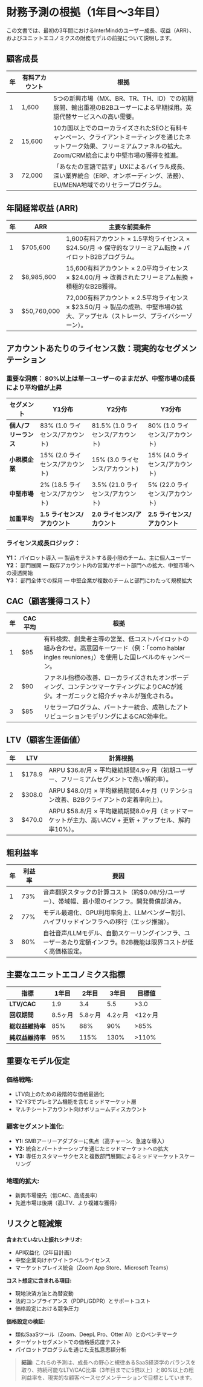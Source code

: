 # 財務予測の根拠（1年目〜3年目） <Badge type="success" text="updated" />

この文書では、最初の3年間におけるInterMindのユーザー成長、収益（ARR）、およびユニットエコノミクスの財務モデルの前提について説明します。

## 顧客成長

| 年 | 有料アカウント | 根拠                                                                                                                                                            |
| ---- | --------------- | ------------------------------------------------------------------------------------------------------------------------------------------------------------------------ |
| 1    | 1,600           | 5つの新興市場（MX、BR、TR、TH、ID）での初期展開、輸出重視のB2Bユーザーによる早期採用。英語代替サービスへの高い需要。               |
| 2    | 15,600          | 10カ国以上でのローカライズされたSEOと有料キャンペーン、クライアントミーティングを通じたネットワーク効果、フリーミアムファネルの拡大。Zoom/CRM統合により中堅市場の獲得を推進。 |
| 3    | 72,000          | 「あなたの言語で話す」UXによるバイラル成長、深い業界統合（ERP、オンボーディング、法務）、EU/MENA地域でのリセラープログラム。                                     |

## 年間経常収益 (ARR)

| 年 | ARR         | 主要な前提条件                                                                                                                |
| ---- | ----------- | ------------------------------------------------------------------------------------------------------------------------------- |
| 1    | $705,600    | 1,600有料アカウント × 1.5平均ライセンス × $24.50/月 → 保守的なフリーミアム転換 + パイロットB2Bプログラム。                   |
| 2    | $8,985,600  | 15,600有料アカウント × 2.0平均ライセンス × $24.00/月 → 改善されたフリーミアム転換 + 積極的なB2B獲得。                  |
| 3    | $50,760,000 | 72,000有料アカウント × 2.5平均ライセンス × $23.50/月 → 製品の成熟、中堅市場の拡大、アップセル（ストレージ、プライバシーゾーン）。 |

## アカウントあたりのライセンス数：現実的なセグメンテーション

### **重要な洞察：** 80%以上は単一ユーザーのままだが、中堅市場の成長により平均値が上昇

| セグメント              | Y1分布   | Y2分布     | Y3分布   |
| -------------------- | ----------------- | ------------------- | ----------------- |
| **個人/フリーランス**   | 83% (1.0 ライセンス/アカウント) | 81.5% (1.0 ライセンス/アカウント) | 80% (1.0 ライセンス/アカウント) |
| **小規模企業**   | 15% (2.0 ライセンス/アカウント) | 15% (3.0 ライセンス/アカウント)   | 15% (4.0 ライセンス/アカウント) |
| **中堅市場**       | 2% (18.5 ライセンス/アカウント) | 3.5% (21.0 ライセンス/アカウント) | 5% (22.0 ライセンス/アカウント) |
| **加重平均** | **1.5 ライセンス/アカウント**   | **2.0 ライセンス/アカウント**     | **2.5 ライセンス/アカウント**   |

### **ライセンス成長ロジック：**

**Y1：** パイロット導入 — 製品をテストする最小限のチーム、主に個人ユーザー  
**Y2：** 部門展開 — 既存アカウント内の営業/サポート部門への拡大、中堅市場への浸透開始  
**Y3：** 部門全体での採用 — 中堅企業が複数のチームと部門にわたって規模拡大

## CAC（顧客獲得コスト）

| 年 | CAC平均 | 根拠                                                                                                                                             |
| ---- | ------- | ----------------------------------------------------------------------------------------------------------------------------------------------------- |
| 1    | $95     | 有料検索、創業者主導の営業、低コストパイロットの組み合わせ。高意図キーワード（例：「como hablar ingles reuniones」）を使用した国レベルのキャンペーン。 |
| 2    | $90     | ファネル指標の改善、ローカライズされたオンボーディング、コンテンツマーケティングによりCACが減少。オーガニックと紹介チャネルが強化される。                  |
| 3    | $85     | リセラープログラム、パートナー統合、成熟したアトリビューションモデリングによるCAC効率化。                                                         |

## LTV（顧客生涯価値）

| 年 | LTV    | 計算根拠                                                                                     |
| ---- | ------ | ----------------------------------------------------------------------------------------------------- |
| 1    | $178.9 | ARPU $36.8/月 × 平均継続期間4.9ヶ月（初期ユーザー、フリーミアムセグメントで高い解約率）。                      |
| 2    | $308.0 | ARPU $48.0/月 × 平均継続期間6.4ヶ月（リテンション改善、B2Bクライアントの定着率向上）。                      |
| 3    | $470.0 | ARPU $58.8/月 × 平均継続期間8.0ヶ月（ミッドマーケットが主力、高いACV + 更新 + アップセル、解約率10%）。 |

## 粗利益率

| 年 | 利益率 | 要因                                                                                                                  |
| ---- | ------ | ------------------------------------------------------------------------------------------------------------------------ |
| 1    | 73%    | 音声翻訳スタックの計算コスト（約$0.08/分/ユーザー）、帯域幅、最小限のインフラ。開発費償却済み。            |
| 2    | 77%    | モデル最適化、GPU利用率向上、LLMベンダー割引、ハイブリッドインフラへの移行（エッジ推論）。            |
| 3    | 80%    | 自社音声/LLMモデル、自動スケーリングインフラ、ユーザーあたり定額インフラ。B2B機能は限界コストが低く高価格設定。 |

## 主要なユニットエコノミクス指標

| 指標                      | 1年目     | 2年目     | 3年目     | 目標値 |
| --------------------------- | ------ | ------ | ------ | ------------ |
| **LTV/CAC**                 | 1.9    | 3.4    | 5.5    | >3.0         |
| **回収期間**          | 8.5ヶ月 | 5.8ヶ月 | 4.2ヶ月 | <12ヶ月       |
| **総収益維持率** | 85%    | 88%    | 90%    | >85%         |
| **純収益維持率**   | 95%    | 115%   | 130%   | >110%        |

## 重要なモデル仮定

### **価格戦略:**

- LTV向上のための段階的な価格最適化
- Y2-Y3でプレミアム機能を含むミッドマーケット層
- マルチシートアカウント向けボリュームディスカウント

### **顧客セグメント進化:**

- **Y1:** SMBアーリーアダプターに焦点（高チャーン、急速な導入）
- **Y2:** 統合とパートナーシップを通じたミッドマーケットへの拡大
- **Y3:** 専任カスタマーサクセスと複数部門展開によるミッドマーケットスケーリング

### **地理的拡大:**

- 新興市場優先（低CAC、高成長率）
- 先進市場は後期（高LTV、より複雑な獲得）

## リスクと軽減策

**含まれていない上振れシナリオ:**

- API収益化（2年目計画）
- 中堅企業向けホワイトラベルライセンス
- マーケットプレイス統合（Zoom App Store、Microsoft Teams）

**コスト想定に含まれる項目:**

- 現地決済方法と為替変動
- 法的コンプライアンス（PDPL/GDPR）とサポートコスト
- 価格設定における競争圧力

**価格設定の検証:**

- 類似SaaSツール（Zoom、DeepL Pro、Otter AI）とのベンチマーク
- ターゲットセグメントでの価格感応度テスト
- パイロットプログラムを通じた支払意思額分析

> **結論:** これらの予測は、成長への野心と規律あるSaaS経済学のバランスを取り、持続可能なLTV/CAC比率（3年目までに5倍以上）と80%以上の粗利益率を、現実的な顧客ベースセグメンテーションで目標としています。